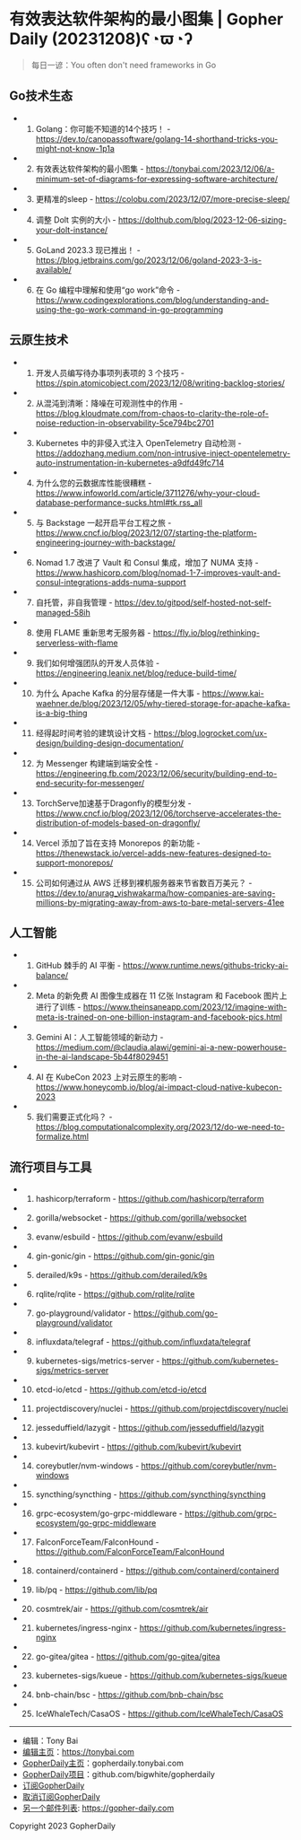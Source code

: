 # 有效表达软件架构的最小图集 | Gopher Daily (20231208)ʕ◔ϖ◔ʔ

>每日一谚：You often don&#39;t need frameworks in Go

## Go技术生态


- 1. Golang：你可能不知道的14个技巧！ - https://dev.to/canopassoftware/golang-14-shorthand-tricks-you-might-not-know-1p1a

- 2. 有效表达软件架构的最小图集 - https://tonybai.com/2023/12/06/a-minimum-set-of-diagrams-for-expressing-software-architecture/

- 3. 更精准的sleep - https://colobu.com/2023/12/07/more-precise-sleep/

- 4. 调整 Dolt 实例的大小 - https://dolthub.com/blog/2023-12-06-sizing-your-dolt-instance/

- 5. GoLand 2023.3 现已推出！ - https://blog.jetbrains.com/go/2023/12/06/goland-2023-3-is-available/

- 6. 在 Go 编程中理解和使用“go work”命令 - https://www.codingexplorations.com/blog/understanding-and-using-the-go-work-command-in-go-programming


## 云原生技术


- 1. 开发人员编写待办事项列表项的 3 个技巧 - https://spin.atomicobject.com/2023/12/08/writing-backlog-stories/

- 2. 从混沌到清晰：降噪在可观测性中的作用 - https://blog.kloudmate.com/from-chaos-to-clarity-the-role-of-noise-reduction-in-observability-5ce794bc2701

- 3. Kubernetes 中的非侵入式注入 OpenTelemetry 自动检测 - https://addozhang.medium.com/non-intrusive-inject-opentelemetry-auto-instrumentation-in-kubernetes-a9dfd49fc714

- 4. 为什么您的云数据库性能很糟糕 - https://www.infoworld.com/article/3711276/why-your-cloud-database-performance-sucks.html#tk.rss_all

- 5. 与 Backstage 一起开启平台工程之旅 - https://www.cncf.io/blog/2023/12/07/starting-the-platform-engineering-journey-with-backstage/

- 6. Nomad 1.7 改进了 Vault 和 Consul 集成，增加了 NUMA 支持 - https://www.hashicorp.com/blog/nomad-1-7-improves-vault-and-consul-integrations-adds-numa-support

- 7. 自托管，非自我管理 - https://dev.to/gitpod/self-hosted-not-self-managed-58ih

- 8. 使用 FLAME 重新思考无服务器 - https://fly.io/blog/rethinking-serverless-with-flame

- 9. 我们如何增强团队的开发人员体验 - https://engineering.leanix.net/blog/reduce-build-time/

- 10. 为什么 Apache Kafka 的分层存储是一件大事 - https://www.kai-waehner.de/blog/2023/12/05/why-tiered-storage-for-apache-kafka-is-a-big-thing

- 11. 经得起时间考验的建筑设计文档 - https://blog.logrocket.com/ux-design/building-design-documentation/

- 12. 为 Messenger 构建端到端安全性 - https://engineering.fb.com/2023/12/06/security/building-end-to-end-security-for-messenger/

- 13. TorchServe加速基于Dragonfly的模型分发 - https://www.cncf.io/blog/2023/12/06/torchserve-accelerates-the-distribution-of-models-based-on-dragonfly/

- 14. Vercel 添加了旨在支持 Monorepos 的新功能 - https://thenewstack.io/vercel-adds-new-features-designed-to-support-monorepos/

- 15. 公司如何通过从 AWS 迁移到裸机服务器来节省数百万美元？ - https://dev.to/anurag_vishwakarma/how-companies-are-saving-millions-by-migrating-away-from-aws-to-bare-metal-servers-41ee


## 人工智能


- 1. GitHub 棘手的 AI 平衡 - https://www.runtime.news/githubs-tricky-ai-balance/

- 2. Meta 的新免费 AI 图像生成器在 11 亿张 Instagram 和 Facebook 图片上进行了训练 - https://www.theinsaneapp.com/2023/12/imagine-with-meta-is-trained-on-one-billion-instagram-and-facebook-pics.html

- 3. Gemini AI：人工智能领域的新动力 - https://medium.com/@claudia.alawi/gemini-ai-a-new-powerhouse-in-the-ai-landscape-5b44f8029451

- 4. AI 在 KubeCon 2023 上对云原生的影响 - https://www.honeycomb.io/blog/ai-impact-cloud-native-kubecon-2023

- 5. 我们需要正式化吗？ - https://blog.computationalcomplexity.org/2023/12/do-we-need-to-formalize.html


## 流行项目与工具


- 1. hashicorp/terraform - https://github.com/hashicorp/terraform

- 2. gorilla/websocket - https://github.com/gorilla/websocket

- 3. evanw/esbuild - https://github.com/evanw/esbuild

- 4. gin-gonic/gin - https://github.com/gin-gonic/gin

- 5. derailed/k9s - https://github.com/derailed/k9s

- 6. rqlite/rqlite - https://github.com/rqlite/rqlite

- 7. go-playground/validator - https://github.com/go-playground/validator

- 8. influxdata/telegraf - https://github.com/influxdata/telegraf

- 9. kubernetes-sigs/metrics-server - https://github.com/kubernetes-sigs/metrics-server

- 10. etcd-io/etcd - https://github.com/etcd-io/etcd

- 11. projectdiscovery/nuclei - https://github.com/projectdiscovery/nuclei

- 12. jesseduffield/lazygit - https://github.com/jesseduffield/lazygit

- 13. kubevirt/kubevirt - https://github.com/kubevirt/kubevirt

- 14. coreybutler/nvm-windows - https://github.com/coreybutler/nvm-windows

- 15. syncthing/syncthing - https://github.com/syncthing/syncthing

- 16. grpc-ecosystem/go-grpc-middleware - https://github.com/grpc-ecosystem/go-grpc-middleware

- 17. FalconForceTeam/FalconHound - https://github.com/FalconForceTeam/FalconHound

- 18. containerd/containerd - https://github.com/containerd/containerd

- 19. lib/pq - https://github.com/lib/pq

- 20. cosmtrek/air - https://github.com/cosmtrek/air

- 21. kubernetes/ingress-nginx - https://github.com/kubernetes/ingress-nginx

- 22. go-gitea/gitea - https://github.com/go-gitea/gitea

- 23. kubernetes-sigs/kueue - https://github.com/kubernetes-sigs/kueue

- 24. bnb-chain/bsc - https://github.com/bnb-chain/bsc

- 25. IceWhaleTech/CasaOS - https://github.com/IceWhaleTech/CasaOS


----

- 编辑：Tony Bai
- [编辑主页](https://tonybai.com)：https://tonybai.com
- [GopherDaily主页](https://gopherdaily.tonybai.com)：gopherdaily.tonybai.com
- [GopherDaily项目](https://github.com/bigwhite/gopherdaily)：github.com/bigwhite/gopherdaily
- [订阅GopherDaily](https://gopherdaily.tonybai.com/subscribe)
- [取消订阅GopherDaily](https://gopherdaily.tonybai.com/unsubscribe)
- [另一个邮件列表](https://gopher-daily.com): https://gopher-daily.com

Copyright 2023 GopherDaily
